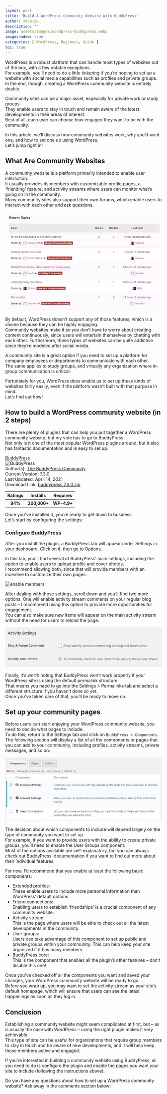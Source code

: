 ```yaml
---
layout: post
title: "Build A WordPress Community Website With BuddyPress"
author: shoaiyb
description: ""
image: assets/images/wordpress-buddypress.webp
imageshadow: true
categories: [ WordPress, Beginner, Guide ]
toc: true
---
```





WordPress is a robust platform that can handle most types of websites out of the box, with a few notable exceptions.      
For example, you’ll need to do a little tinkering if you’re hoping to set up a website with social media capabilities such as profiles and private groups.      
In the end, though, creating a WordPress community website is entirely doable.

Community sites can be a major asset, especially for private work or study groups.      
They enable users to stay in touch and remain aware of the latest developments in their areas of interest.     
Best of all, each user can choose how engaged they want to be with the community.

In this article, we’ll discuss how community websites work, why you’d want one, and how to set one up using WordPress.     
Let’s jump right in!

## What Are Community Websites
A community website is a platform primarily intended to enable user interaction.      
It usually provides its members with customizable profile pages, a ‘friending’ feature, and activity streams where users can monitor what’s going on in the community.     
Many community sites also support their own forums, which enable users to interact with each other and ask questions.      

![community example](/assets/images/community-example.webp)       

By default, WordPress doesn’t support any of those features, which is a shame because they can be highly engaging.       
Community websites make it so you don’t have to worry about creating content continuously, since users will entertain themselves by chatting with each other. Furthermore, these types of websites can be quite addictive since they’re modeled after social media.

A community site is a great option if you need to set up a platform for company employees or departments to communicate with each other.      
The same applies to study groups, and virtually any organization where in-group communication is critical.

Fortunately for you, WordPress does enable us to set up these kinds of websites fairly easily, even if the platform wasn’t built with that purpose in mind.      
Let’s find out how!

## How to build a WordPress community website (in 2 steps)
There are plenty of plugins that can help you put together a WordPress community website, but my vote has to go to BuddyPress.       
Not only is it one of the most popular WordPress plugins around, but it also has fantastic documentation and is easy to set up.

<div class="card">
    <div class="card-header">
      <div class="card-title text-center">
        <a href="https://buddypress.org/" target="_blank" rel="nofollow noreferrer">BuddyPress</a>
      </div>
      <div class="card-img">
        <img src="{{ site.baseurl }}/buddypress.webp" alt="BuddyPress" />
      </div>
    </div>
    <div class="card-body">
    Author(s): <a href="https://buddypress.org/" target="_blank" rel="nofollow norefferer">The BuddyPress Community</a>
        <br />
    Current Version: 7.3.0
        <br />
    Last Updated: April 14, 2021
        <br />
    Download Link: <a href="https://downloads.wordpress.org/plugin/buddypress.7.3.0.zip" target="_blank" rel="nofollow noreferrer">buddypress.7.3.0.zip</a>
    </div>
    <div class="card-footer">
        <table>
            <tr>
                <th>Ratings</th>
                <th>Installs</th>
                <th>Requires</th>
            </tr>
            <tr>
                <th>84%</th>
                <th>200,000+</th>
                <th>WP-4.9+</th>
            </tr>
        </table>
    </div>
</div>

Once you’ve installed it, you’re ready to get down to business.      
Let’s start by configuring the settings:

### Configure BuddyPress
After you install the plugin, a BuddyPress tab will appear under Settings in your dashboard. Click on it, then go to Options.

In this tab, you’ll find several of BuddyPress’ main settings, including the option to enable users to upload profile and cover photos.      
I recommend allowing both, since that will provide members with an incentive to customize their own pages:

![enable members](/enable-photo.webp)       

After dealing with those settings, scroll down and you’ll find two more options. One will enable activity stream comments on your regular blog posts – I recommend using this option to provide more opportunities for engagement.      
You can also make sure new items will appear on the main activity stream without the need for users to reload the page:

![activity settings](/assets/images/activity-settings.webp)      

Finally, it’s worth noting that BuddyPress won’t work properly if your WordPress site is using the default permalink structure.        
That means you need to go into the Settings > Permalinks tab and select a different structure if you haven’t done so yet.      
Once you’ve taken care of that, you’ll be ready to move on.

## Set up your community pages
Before users can start enjoying your WordPress community website, you need to decide what pages to include.       
To do this, return to the Settings tab and click on `BuddyPress > Components`.        
The following section will display a list of all the components or pages that you can add to your community, including profiles, activity streams, private messages, and so on:

![components](/assets/images/components.webp)       

The decision about which components to include will depend largely on the type of community you want to set up.      
For example, if you want to provide users with the ability to create private groups, you’ll need to enable the User Groups component.      
Most of the options available are self-explanatory, but you can always check out BuddyPress’ documentation if you want to find out more about their individual features.

For now, I’d recommend that you enable at least the following basic components:

- Extended profiles:       
These enable users to include more personal information than WordPress’ default options.
- Friend connections:      
Enabling users to establish ‘friendships’ is a crucial component of any community website.
- Activity stream:    
This is the page where users will be able to check out all the latest developments in the community.
- User groups:      
Users can take advantage of this component to set up public and private groups within your community. This can help keep your site organized if it has many members.
- BuddyPress core:      
This is the component that enables all the plugin’s other features – don’t disable this one!

Once you’ve checked off all the components you want and saved your changes, your WordPress community website will be ready to go.       
Before you wrap up, you may want to set the activity stream as your site’s default homepage, which will ensure that users can see the latest happenings as soon as they log in.       

## Conclusion
Establishing a community website might seem complicated at first, but – as is usually the case with WordPress – using the right plugin makes it very achievable.      
This type of site can be useful for organizations that require group members to stay in touch and be aware of new developments, and it will help keep those members active and engaged.

If you’re interested in building a community website using BuddyPress, all you need to do is configure the plugin and enable the pages you want your site to include (following the instructions above).     


Do you have any questions about how to set up a WordPress community website? Ask away in the comments section below!



